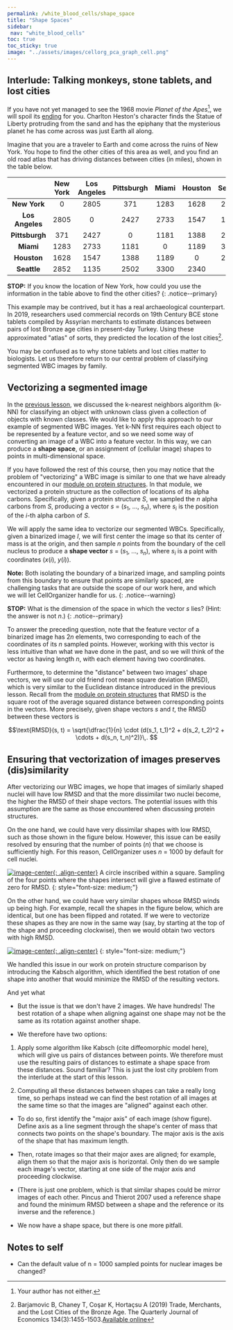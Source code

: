 ```yaml
---
permalink: /white_blood_cells/shape_space
title: "Shape Spaces"
sidebar:
 nav: "white_blood_cells"
toc: true
toc_sticky: true
image: "../assets/images/cellorg_pca_graph_cell.png"
---
```


## Interlude: Talking monkeys, stone tablets, and lost cities

If you have not yet managed to see the 1968 movie *Planet of the Apes*[^apes], we will spoil its <a href="https://www.youtube.com/watch?v=XvuM3DjvYf0" target="_blank">ending</a> for you. Charlton Heston's character finds the Statue of Liberty protruding from the sand and has the epiphany that the mysterious planet he has come across was just Earth all along.

Imagine that you are a traveler to Earth and come across the ruins of New York. You hope to find the other cities of this area as well, and you find an old road atlas that has driving distances between cities (in miles), shown in the table below.

| | New York | Los Angeles | Pittsburgh | Miami | Houston | Seattle |
| :----: | :----: | :----: | :----: | :----: | :----: | :----: |
| **New York** | 0 | 2805 | 371 | 1283 | 1628 | 2852 |
| **Los Angeles** | 2805 | 0 | 2427 | 2733 | 1547 | 1135 |
| **Pittsburgh** | 371 | 2427 | 0 | 1181 | 1388 | 2502 |
| **Miami** | 1283 | 2733 | 1181 | 0 | 1189 | 3300 |
| **Houston** | 1628 | 1547 | 1388 | 1189 | 0 | 2340 |
| **Seattle** | 2852 | 1135 | 2502 | 3300 | 2340 | 0 |

**STOP:** If you know the location of New York, how could you use the information in the table above to find the other cities?
{: .notice--primary}

This example may be contrived, but it has a real archaeological counterpart. In 2019, researchers used commercial records on 19th Century BCE stone tablets compiled by Assyrian merchants to estimate distances between pairs of lost Bronze age cities in present-day Turkey. Using these approximated "atlas" of sorts, they predicted the location of the lost cities[^Barjamovich2019].

You may be confused as to why stone tablets and lost cities  matter to biologists. Let us therefore return to our central problem of classifying segmented WBC images by family.

## Vectorizing a segmented image

In the [previous lesson](classification), we discussed the k-nearest neighbors algorithm (k-NN) for classifying an object with unknown class given a collection of objects with known classes. We would like to apply this approach to our example of segmented WBC images. Yet k-NN first requires each object to be represented by a feature vector, and so we need some way of converting an image of a WBC into a feature vector. In this way, we can produce a **shape space**, or an assignment of (cellular image) shapes to points in multi-dimensional space.

If you have followed the rest of this course, then you may notice that the problem of "vectorizing" a WBC image is similar to one that we have already encountered in our [module on protein structures](../coronavirus/accuracy). In that module, we vectorized a protein structure as the collection of locations of its alpha carbons. Specifically, given a protein structure *S*, we sampled the *n* alpha carbons from *S*, producing a vector  *s* = (*s*<sub>1</sub>, ..., *s*<sub><em>n</em></sub>), where *s*<sub><em>i</em></sub> is the position of the *i*-th alpha carbon of *S*.

We will apply the same idea to vectorize our segmented WBCs. Specifically, given a binarized image *I*, we will first center the image so that its center of mass is at the origin, and then sample *n* points from the boundary of the cell nucleus to produce a **shape vector** *s* = (*s*<sub>1</sub>, ..., *s*<sub><em>n</em></sub>), where *s*<sub><em>i</em></sub> is a point with coordinates (*x*(*i*), *y*(*i*)).

**Note:** Both isolating the boundary of a binarized image, and sampling points from this boundary to ensure that points are similarly spaced, are challenging tasks that are outside the scope of our work here, and which we will let CellOrganizer handle for us.
{: .notice--warning}

**STOP:** What is the dimension of the space in which the vector *s* lies? (Hint: the answer is not *n*.)
{: .notice--primary}

To answer the preceding question, note that the feature vector of a binarized image has 2*n* elements, two corresponding to each of the coordinates of its *n* sampled points. However, working with this vector is less intuitive than what we have done in the past, and so we will think of the vector as having length *n*, with each element having two coordinates.

Furthermore, to determine the "distance" between two images' shape vectors, we will use our old friend root mean square deviation (RMSD), which is very similar to the Euclidean distance introduced in the previous lesson. Recall from the [module on protein structures](../coronavirus/accuracy) that RMSD is the square root of the average squared distance between corresponding points in the vectors. More precisely, given shape vectors *s* and *t*, the RMSD between these vectors is

$$\text{RMSD}(s, t) = \sqrt{\dfrac{1}{n} \cdot (d(s_1, t_1)^2 + d(s_2, t_2)^2 + \cdots + d(s_n, t_n)^2)}\,. $$

## Ensuring that vectorization of images preserves (dis)similarity

After vectorizing our WBC images, we hope that images of similarly shaped nuclei will have low RMSD and that the more dissimilar two nuclei become, the higher the RMSD of their shape vectors. The potential issues with this assumption are the same as those encountered when discussing protein structures.

On the one hand, we could have very dissimilar shapes with low RMSD, such as those shown in the figure below. However, this issue can be easily resolved by ensuring that the number of points (*n*) that we choose is sufficiently high. For this reason, CellOrganizer uses *n* = 1000 by default for cell nuclei.

[![image-center](../assets/images/600px/circle_square_undersampling.png){: .align-center}](../assets/images/circle_square_undersampling.png)
A circle inscribed within a square. Sampling of the four points where the shapes intersect will give a flawed estimate of zero for RMSD.
{: style="font-size: medium;"}

On the other hand, we could have very similar shapes whose RMSD winds up being high. For example, recall the shapes in the figure below, which are identical, but one has been flipped and rotated. If we were to vectorize these shapes as they are now in the same way (say, by starting at the top of the shape and proceeding clockwise), then we would obtain two vectors with high RMSD.

[![image-center](../assets/images/600px/two_shapes.png){: .align-center}](../assets/images/two_shapes.png)
{: style="font-size: medium;"}

We handled this issue in our work on protein structure comparison by introducing the Kabsch algorithm, which identified the best rotation of one shape into another that would minimize the RMSD of the resulting vectors.

And yet what

* But the issue is that we don't have 2 images. We have hundreds! The best rotation of a shape when aligning against one shape may not be the same as its rotation against another shape.

* We therefore have two options:

1. Apply some algorithm like Kabsch (cite diffeomorphic model here), which will give us pairs of distances between points. We therefore must use the resulting pairs of distances to estimate a shape space from these distances. Sound familiar? This is just the lost city problem from the interlude at the start of this lesson.

2. Computing all these distances between shapes can take a really long time, so perhaps instead we can find the best rotation of all images at the same time so that the images are "aligned" against each other.

* To do so, first identify the "major axis" of each image (show figure). Define axis as a line segment through the shape's center of mass that connects two points on the shape's boundary. The major axis is the axis of the shape that has maximum length.

* Then, rotate images so that their major axes are aligned; for example, align them so that the major axis is horizontal. Only then do we sample each image's vector, starting at one side of the major axis and proceeding clockwise.

* (There is just one problem, which is that similar shapes could be mirror images of each other. Pincus and Thierot 2007 used a reference shape and found the minimum RMSD between a shape and the reference or its inverse and the reference.)

* We now have a shape space, but there is one more pitfall.




## Notes to self

* Can the default value of n = 1000 sampled points for nuclear images be changed?


[^apes]: Your author has not either.

[^Barjamovich2019]: Barjamovic B, Chaney T, Coşar K, Hortaçsu A (2019) Trade, Merchants, and the Lost Cities of the Bronze Age. The Quarterly Journal of Economics 134(3):1455-1503.[Available online](https://doi.org/10.1093/qje/qjz009)
